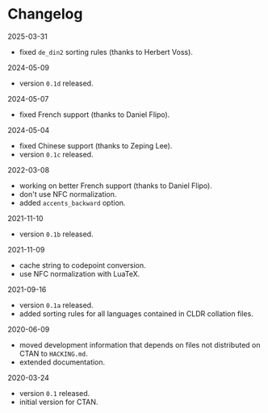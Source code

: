 # Changelog

2025-03-31

  - fixed `de_din2` sorting rules (thanks to Herbert Voss).

2024-05-09

  - version `0.1d` released.

2024-05-07

  - fixed French support (thanks to Daniel Flipo).
 

2024-05-04

  - fixed Chinese support (thanks to Zeping Lee).
  - version `0.1c` released.

2022-03-08

  - working on better French support (thanks to Daniel Flipo).
  - don't use NFC normalization.
  - added `accents_backward` option.


2021-11-10

  - version `0.1b` released.

2021-11-09

  - cache string to codepoint conversion.
  - use NFC normalization with LuaTeX.

2021-09-16

  - version `0.1a` released.
  - added sorting rules for all languages contained in CLDR collation files.

2020-06-09

  - moved development information that depends on files not distributed on CTAN to `HACKING.md`. 
  - extended documentation.

2020-03-24
  
  - version `0.1` released.
  - initial version for CTAN.
